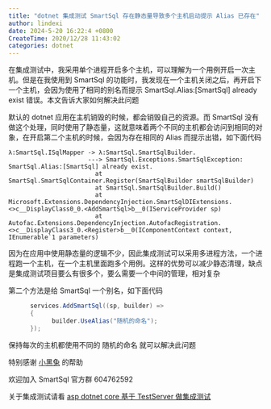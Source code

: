 ```yaml
---
title: "dotnet 集成测试 SmartSql 存在静态量导致多个主机启动提示 Alias 已存在"
author: lindexi
date: 2024-5-20 16:22:4 +0800
CreateTime: 2020/12/28 11:43:02
categories: dotnet
---
```


在集成测试中，我采用单个进程开启多个主机，可以理解为一个用例开启一次主机。但是在我使用到 SmartSql 的功能时，我发现在一个主机关闭之后，再开启下一个主机，会因为使用了相同的别名而提示 SmartSql.Alias:[SmartSql] already exist 错误。本文告诉大家如何解决此问题

<!--more-->


<!-- CreateTime:2020/12/28 11:43:02 -->

<!-- 发布 -->

默认的 dotnet 应用在主机销毁的时候，都会销毁自己的资源。而 SmartSql 没有做这个处理，同时使用了静态量，这就意味着两个不同的主机都会访问到相同的对象，在开启第二个主机的时候，会因为存在相同的 Alias 而提示出错，如下面代码

```
λ:SmartSql.ISqlMapper -> λ:SmartSql.SmartSqlBuilder.
                      ---> SmartSql.Exceptions.SmartSqlException: SmartSql.Alias:[SmartSql] already exist.
                        at SmartSql.SmartSqlContainer.Register(SmartSqlBuilder smartSqlBuilder)
                        at SmartSql.SmartSqlBuilder.Build()
                        at Microsoft.Extensions.DependencyInjection.SmartSqlDIExtensions.<>c__DisplayClass0_0.<AddSmartSql>b__0(IServiceProvider sp)
                        at Autofac.Extensions.DependencyInjection.AutofacRegistration.<>c__DisplayClass3_0.<Register>b__0(IComponentContext context, IEnumerable`1 parameters)
```

因为在应用中使用静态量的逻辑不少，因此集成测试可以采用多进程方法，一个进程跑一个主机，在一个主机里面跑多个用例。这样的优势可以减少静态清理，缺点是集成测试项目要么有很多个，要么需要一个中间的管理，相对复杂

第二个方法是给 SmartSql 一个别名，如下面代码

```csharp
      services.AddSmartSql((sp, builder) =>
      {
            builder.UseAlias("随机的命名");
      });
```

保持每次的主机都使用不同的 随机的命名 就可以解决此问题

特别感谢 [小黑兔](173592829) 的帮助

欢迎加入 SmartSql 官方群 604762592

关于集成测试请看 [asp dotnet core 基于 TestServer 做集成测试](https://blog.lindexi.com/post/asp-dotnet-core-%E5%9F%BA%E4%BA%8E-TestServer-%E5%81%9A%E9%9B%86%E6%88%90%E6%B5%8B%E8%AF%95.html )

